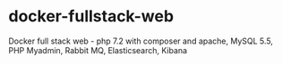 # docker-fullstack-web
Docker full stack web - php 7.2 with composer and apache, MySQL 5.5, PHP Myadmin, Rabbit MQ, Elasticsearch, Kibana
